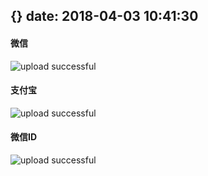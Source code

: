 {}
date: 2018-04-03 10:41:30
---
#### 微信

![upload successful](/images/pasted-2.png)

#### 支付宝


![upload successful](/images/pasted-3.png)

#### 微信ID


![upload successful](/images/pasted-25.png)